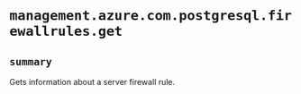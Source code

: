 # `management.azure.com.postgresql.firewallrules.get`

## `summary`
Gets information about a server firewall rule.


